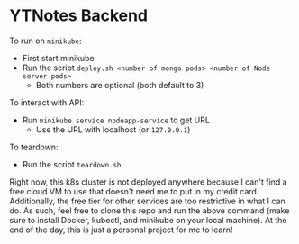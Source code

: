 # YTNotes Backend

To run on `minikube`: 
- First start minikube
- Run the script `deploy.sh <number of mongo pods> <number of Node server pods>`
    - Both numbers are optional (both default to 3)

To interact with API:
- Run `minikube service nodeapp-service` to get URL
    - Use the URL with localhost (or `127.0.0.1`)

To teardown:
- Run the script `teardown.sh`

Right now, this k8s cluster is not deployed anywhere because I can't find a free cloud VM to use that doesn't need me to put in my credit card. Additionally, the free tier for other services are too restrictive in what I can do. As such, feel free to clone this repo and run the above command (make sure to install Docker, kubectl, and minikube on your local machine). At the end of the day, this is just a personal project for me to learn!